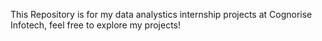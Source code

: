 This Repository is for my data analystics internship projects at Cognorise Infotech, feel free to explore my projects!
